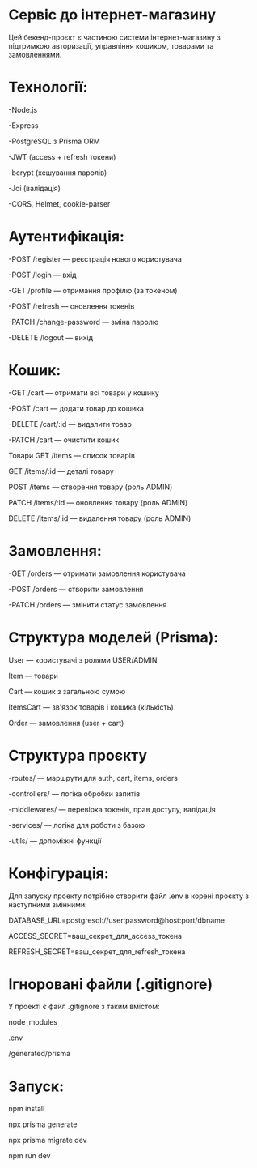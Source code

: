 # Сервіс до інтернет-магазину

Цей бекенд-проєкт є частиною системи інтернет-магазину з підтримкою авторизації, управління кошиком, товарами та замовленнями.    

# Технології:

-Node.js

-Express

-PostgreSQL з Prisma ORM

-JWT (access + refresh токени)

-bcrypt (хешування паролів)

-Joi (валідація)

-CORS, Helmet, cookie-parser

# Аутентифікація:

-POST /register — реєстрація нового користувача

-POST /login — вхід

-GET /profile — отримання профілю (за токеном)

-POST /refresh — оновлення токенів

-PATCH /change-password — зміна паролю

-DELETE /logout — вихід

# Кошик:
-GET /cart — отримати всі товари у кошику

-POST /cart — додати товар до кошика

-DELETE /cart/:id — видалити товар

-PATCH /cart — очистити кошик

Товари
GET /items — список товарів

GET /items/:id — деталі товару

POST /items — створення товару (роль ADMIN)

PATCH /items/:id — оновлення товару (роль ADMIN)

DELETE /items/:id — видалення товару (роль ADMIN)

# Замовлення:
-GET /orders — отримати замовлення користувача

-POST /orders — створити замовлення

-PATCH /orders — змінити статус замовлення

# Структура моделей (Prisma):

User      — користувачі з ролями USER/ADMIN

Item      — товари

Cart      — кошик з загальною сумою

ItemsCart — зв'язок товарів і кошика (кількість)

Order     — замовлення (user + cart)

#  Структура проєкту

-routes/ — маршрути для auth, cart, items, orders

-controllers/ — логіка обробки запитів

-middlewares/ — перевірка токенів, прав доступу, валідація

-services/ — логіка для роботи з базою

-utils/ — допоміжні функції

# Конфігурація:

Для запуску проекту потрібно створити файл .env в корені проєкту з наступними змінними:

DATABASE_URL=postgresql://user:password@host:port/dbname

ACCESS_SECRET=ваш_секрет_для_access_токена

REFRESH_SECRET=ваш_секрет_для_refresh_токена

#  Ігноровані файли (.gitignore)

У проекті є файл .gitignore з таким вмістом:

node_modules

.env

/generated/prisma

# Запуск:

npm install

npx prisma generate

npx prisma migrate dev

npm run dev


